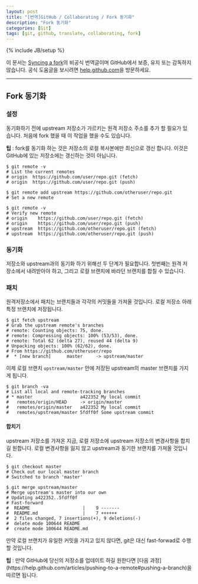 ```yaml
---
layout: post
title: "[번역]GitHub / Collaborating / Fork 동기화"
description: "Fork 동기화"
categories: [Git]
tags: [git, github, translate, collaborating, fork]
---
```

{% include JB/setup %}

이 문서는 [Syncing a fork](https://help.github.com/articles/syncing-a-fork)의 비공식 번역글이며 GitHub에서 보증, 유지 또는 감독하지 않습니다. 공식 도움글을 보시려면 [help.github.com](https://help.github.com)을 방문하세요.

---

## Fork 동기화

### 설정

동기화하기 전에 upstream 저장소가 가르키는 원격 저장소 주소를 추가 할 필요가 있습니다. 처음에 fork 했을 때 이 작업을 했을 수도 있습니다.


<div class="alert-info"><strong>팁</strong> : fork를 동기화 하는 것은 저장소의 로컬 복사본에만 최신으로 갱신 합니다. 이것은 GitHub에 있는 저장소에는 갱신하는 것이 아닙니다.</div>

    $ git remote -v
    # List the current remotes
    # origin  https://github.com/user/repo.git (fetch)
    # origin  https://github.com/user/repo.git (push)
    
    $ git remote add upstream https://github.com/otheruser/repo.git
    # Set a new remote
    
    $ git remote -v
    # Verify new remote
    # origin    https://github.com/user/repo.git (fetch)
    # origin    https://github.com/user/repo.git (push)
    # upstream  https://github.com/otheruser/repo.git (fetch)
    # upstream  https://github.com/otheruser/repo.git (push)

### 동기화

저장소와 upstream과의 동기화 하기 위해선 두 단계가 필요합니다. 첫번째는 원격 저장소에서 내려받아야 하고, 그리고 로컬 브랜치에 바라던 브랜치를 합칠 수 있습니다.

### 패치

원격저장소에서 패치는 브랜치들과 각각의 커밋들을 가져올 것입니다. 로컬 저장소 아래 특정 브랜치에 저장됩니다.

    $ git fetch upstream
    # Grab the upstream remote's branches
    # remote: Counting objects: 75, done.
    # remote: Compressing objects: 100% (53/53), done.
    # remote: Total 62 (delta 27), reused 44 (delta 9)
    # Unpacking objects: 100% (62/62), done.
    # From https://github.com/otheruser/repo
    #  * [new branch]      master     -> upstream/master

이제 로컬 브랜치 `upstream/master` 안에 저장된 upstream의 master 브랜치를 가지게 됩니다.

    $ git branch -va
    # List all local and remote-tracking branches
    # * master                  a422352 My local commit
    #   remotes/origin/HEAD     -> origin/master
    #   remotes/origin/master   a422352 My local commit
    #   remotes/upstream/master 5fdff0f Some upstream commit

#### 합치기

upstream 저장소를 가져온 지금, 로컬 저장소에 upstream 저장소의 변경사항을 합치길 원합니다. 로컬 변경사항을 잃지 않고 upstream과 동기한 브랜치를 가져올 것입니다.

    $ git checkout master
    # Check out our local master branch
    # Switched to branch 'master'
    
    $ git merge upstream/master
    # Merge upstream's master into our own
    # Updating a422352..5fdff0f
    # Fast-forward
    #  README                    |    9 -------
    #  README.md                 |    7 ++++++
    #  2 files changed, 7 insertions(+), 9 deletions(-)
    #  delete mode 100644 README
    #  create mode 100644 README.md

만약 로컬 브랜치가 유일한 커밋을 가지고 있지 않다면, git은 대신 fast-forwad로 수행할 것입니다.

<div class="alert-info"><strong>팁</strong> : 만약 GitHub에 당신의 저장소를 업데이트 하길 원한다면 [다음 과정](https://help.github.com/articles/pushing-to-a-remote#pushing-a-branch)을 따르면 됩니다.</div>